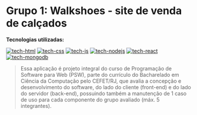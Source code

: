# Grupo 1: Walkshoes - site de venda de calçados

**Tecnologias utilizadas:**

[![tech-html](https://skills.thijs.gg/icons?i=html)](https://skills.thijs.gg)
[![tech-css](https://skills.thijs.gg/icons?i=css)](https://skills.thijs.gg)
[![tech-js](https://skills.thijs.gg/icons?i=js)](https://skills.thijs.gg)
[![tech-nodejs](https://skills.thijs.gg/icons?i=nodejs)](https://skills.thijs.gg)
[![tech-react](https://skills.thijs.gg/icons?i=react)](https://skills.thijs.gg)
[![tech-mongodb](https://skills.thijs.gg/icons?i=mongodb)](https://www.mongodb.com/)

> Essa aplicação é projeto integral do curso de Programação de Software para Web (PSW), parte do currículo do Bacharelado em Ciência da Computação pelo CEFET/RJ, que avalia a concepção e desenvolvimento do software, do lado do cliente (front-end) e do lado do servidor (back-end), possuindo também a manutenção de 1 caso de uso para cada componente do grupo avaliado (máx. 5 integrantes).
